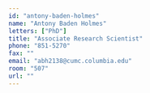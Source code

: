 ```yaml
---
id: "antony-baden-holmes"
name: "Antony Baden Holmes"
letters: ["PhD"]
title: "Associate Research Scientist"
phone: "851-5270"
fax: ""
email: "abh2138@cumc.columbia.edu"
room: "507"
url: ""
---
```

